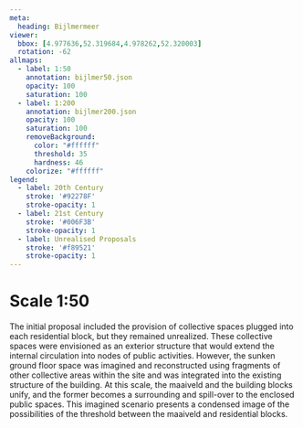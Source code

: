 ```yaml
---
meta:
  heading: Bijlmermeer
viewer:
  bbox: [4.977636,52.319684,4.978262,52.320003]
  rotation: -62
allmaps:
  - label: 1:50
    annotation: bijlmer50.json
    opacity: 100
    saturation: 100
  - label: 1:200
    annotation: bijlmer200.json
    opacity: 100
    saturation: 100
    removeBackground:
      color: "#ffffff"
      threshold: 35
      hardness: 46
    colorize: "#ffffff"
legend:
  - label: 20th Century
    stroke: '#92278F'
    stroke-opacity: 1
  - label: 21st Century
    stroke: '#006F3B'
    stroke-opacity: 1
  - label: Unrealised Proposals
    stroke: '#f89521'
    stroke-opacity: 1
---
```

# Scale 1:50

The initial proposal included the provision of collective spaces plugged into each residential block, but they remained unrealized. These collective spaces were envisioned as an exterior structure that would extend the internal circulation into nodes of public activities. However, the sunken ground floor space was imagined and reconstructed using fragments of other collective areas within the site and was integrated into the existing structure of the building. At this scale, the maaiveld and the building blocks unify, and the former becomes a surrounding and spill-over to the enclosed public spaces. This imagined scenario presents a condensed image of the possibilities of the threshold between the maaiveld and residential blocks.